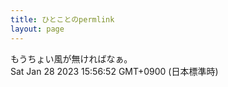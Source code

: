 ```yaml
---
title: ひとことのpermlink
layout: page
---
```

<div class="box" dt="1674889012517">
  もうちょい風が無ければなぁ。
  <div class="content is-small">Sat Jan 28 2023 15:56:52 GMT+0900 (日本標準時)</div>
</div>